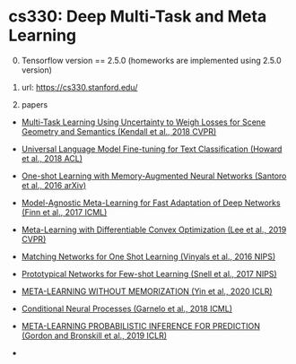 # cs330: Deep Multi-Task and Meta Learning

0. Tensorflow version == 2.5.0 (homeworks are implemented using 2.5.0 version)

1. url: https://cs330.stanford.edu/

2. papers

- [Multi-Task Learning Using Uncertainty to Weigh Losses for Scene Geometry and Semantics (Kendall et al., 2018 CVPR)](https://arxiv.org/pdf/1705.07115.pdf)

- [Universal Language Model Fine-tuning for Text Classification (Howard et al., 2018 ACL)](https://arxiv.org/pdf/1801.06146.pdf)

- [One-shot Learning with Memory-Augmented Neural Networks (Santoro et al., 2016 arXiv)](https://arxiv.org/pdf/1605.06065.pdf)

- [Model-Agnostic Meta-Learning for Fast Adaptation of Deep Networks (Finn et al., 2017 ICML)](https://arxiv.org/pdf/1703.03400.pdf)

- [Meta-Learning with Differentiable Convex Optimization (Lee et al., 2019 CVPR)](https://arxiv.org/pdf/1904.03758.pdf)

- [Matching Networks for One Shot Learning (Vinyals et al., 2016 NIPS)](https://arxiv.org/pdf/1606.04080.pdf)

- [Prototypical Networks for Few-shot Learning (Snell et al., 2017 NIPS)](https://arxiv.org/pdf/1703.05175.pdf)

- [META-LEARNING WITHOUT MEMORIZATION (Yin et al., 2020 ICLR)](https://arxiv.org/pdf/1912.03820.pdf)

- [Conditional Neural Processes (Garnelo et al., 2018 ICML)](https://arxiv.org/pdf/1807.01613.pdf)

- [META-LEARNING PROBABILISTIC INFERENCE FOR PREDICTION (Gordon and Bronskill et al., 2019 ICLR)](https://arxiv.org/pdf/1805.09921.pdf)

- 
